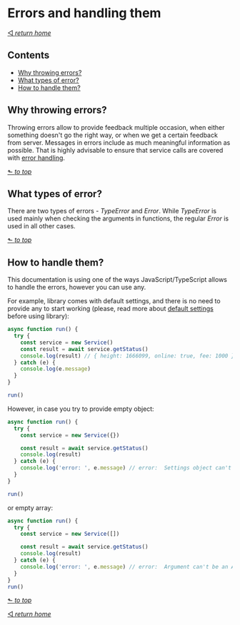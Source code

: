 # Errors and handling them
[◅ _return home_](README.md#Kirobo-Retrievable-Transfer-Library-Documentation)

## Contents

- [Why throwing errors?](#Why-throwing-errors?)
- [What types of error?](#What-types-of-error?)
- [How to handle them?](#How-to-handle-them?)


## Why throwing errors?

Throwing errors allow to provide feedback multiple occasion, when either something doesn't go the right way, or when we get a certain feedback from server. Messages in errors include as much meaningful information as possible. That is highly advisable to ensure that  service calls are covered with [error handling](#How-to-handle-them?).

 [⬑ _to top_](#Errors-and-handling-them)

## What types of error?

There are two types of errors - _TypeError_ and _Error_. While _TypeError_ is used mainly when checking the arguments in functions, the regular _Error_ is used in all other cases.

[⬑ _to top_](#Errors-and-handling-them)

## How to handle them?

This documentation is using one of the ways JavaScript/TypeScript allows to handle the errors, however you can use any.

For example, library comes with default settings, and there is no need to provide any to start working (please, read more about [default settings](setup.md#Default-settings) before using library):

```TypeScript
async function run() {
  try {
    const service = new Service()
    const result = await service.getStatus()
    console.log(result) // { height: 1666099, online: true, fee: 1000 }
  } catch (e) {
    console.log(e.message)
  }
}

run()
```

However, in case you try to provide empty object:

```TypeScript
async function run() {
  try {
    const service = new Service({})

    const result = await service.getStatus()
    console.log(result)
  } catch (e) {
    console.log('error: ', e.message) // error:  Settings object can't be empty.
  }
}

run()
```

or empty array:

```TypeScript
async function run() {
  try {
    const service = new Service([])

    const result = await service.getStatus()
    console.log(result)
  } catch (e) {
    console.log('error: ', e.message) // error:  Argument can't be an Array.
  }
}
run()
```

[⬑ _to top_](#Errors-and-handling-them)

[◅ _return home_](README.md#Kirobo-Retrievable-Transfer-Library-Documentation)